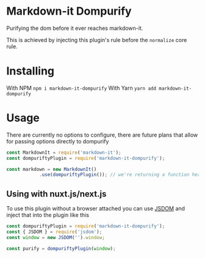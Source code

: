 # Markdown-it Dompurify
Purifying the dom before it ever reaches markdown-it.

This is achieved by injecting this plugin's rule before the `normalize` core rule.

# Installing
With NPM
```npm i markdown-it-dompurify```
With Yarn
```yarn add markdown-it-dompurify```

# Usage
There are currently no options to configure, there are future plans that allow for passing options directly to dompurify
```js
const MarkdownIt = require('markdown-it');
const dompuriftyPlugin = require('markdown-it-dompurify');

const markdown = new MarkdownIt()
            .use(dompuriftyPlugin()); // we're returning a function here
```


## Using with nuxt.js/next.js
To use this plugin without a browser attached you can use [JSDOM](https://www.npmjs.com/package/jsdom) and inject that into the plugin like this
```js
const dompuriftyPlugin = require('markdown-it-dompurify');
const { JSDOM } = require('jsdom');
const window = new JSDOM('').window;

const purify = dompuriftyPlugin(window);
```
